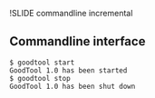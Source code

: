 !SLIDE commandline incremental

## Commandline interface

    $ goodtool start
    GoodTool 1.0 has been started
    $ goodtool stop
    GoodTool 1.0 has been shut down
